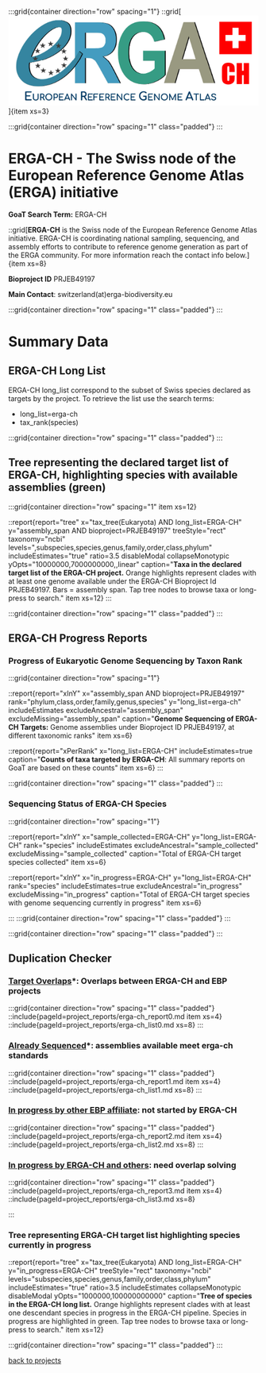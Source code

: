 
:::grid{container direction="row" spacing="1"}
::grid[![GoaT](/static/images/ERGA-CH-logo.png)]{item xs=3}

:::grid{container direction="row" spacing="1" class="padded"}
:::

# ERGA-CH - The Swiss node of the European Reference Genome Atlas (ERGA) initiative
**GoaT Search Term:** ERGA-CH


::grid[**ERGA-CH** is the Swiss node of the European Reference Genome Atlas initiative. ERGA-CH is coordinating national sampling, sequencing, and assembly efforts to contribute to reference genome generation as part of the ERGA community. For more information reach the contact info below.]{item xs=8}

**Bioproject ID** PRJEB49197

**Main Contact**: switzerland(at)erga-biodiversity.eu

:::grid{container direction="row" spacing="1" class="padded"}
:::

# Summary Data
## ERGA-CH Long List

ERGA-CH long_list correspond to the subset of Swiss species declared as targets by the project. To retrieve the list use the search terms:
- long_list=erga-ch
- tax_rank(species)

:::grid{container direction="row" spacing="1" class="padded"}
:::

## Tree representing the declared target list of ERGA-CH, highlighting species with available assemblies (green)

:::grid{container direction="row" spacing="1" item xs=12}

::report{report="tree" x="tax_tree(Eukaryota) AND long_list=ERGA-CH" y="assembly_span AND bioproject=PRJEB49197" treeStyle="rect" taxonomy="ncbi" levels=",subspecies,species,genus,family,order,class,phylum" includeEstimates="true" ratio=3.5 disableModal collapseMonotypic yOpts="10000000,7000000000,,linear" caption="**Taxa in the declared target list of the ERGA-CH project.** Orange highlights represent clades with at least one genome available under the ERGA-CH Bioproject Id PRJEB49197. Bars = assembly span. Tap tree nodes to browse taxa or long-press to search." item xs=12}
:::


:::grid{container direction="row" spacing="1" class="padded"}
:::

## ERGA-CH Progress Reports
### Progress of Eukaryotic Genome Sequencing by Taxon Rank
:::grid{container direction="row" spacing="1"}

::report{report="xInY" x="assembly_span AND bioproject=PRJEB49197" rank="phylum,class,order,family,genus,species" y="long_list=erga-ch" includeEstimates excludeAncestral="assembly_span" excludeMissing="assembly_span" caption="**Genome Sequencing of ERGA-CH Targets:** Genome assemblies under Bioproject ID PRJEB49197, at different taxonomic ranks" item xs=6}

::report{report="xPerRank" x="long_list=ERGA-CH" includeEstimates=true caption="**Counts of taxa targeted by ERGA-CH**: All summary reports on GoaT are based on these counts" item xs=6}
:::

:::grid{container direction="row" spacing="1" class="padded"}
:::

### Sequencing Status of ERGA-CH Species

:::grid{container direction="row" spacing="1"}

::report{report="xInY" x="sample_collected=ERGA-CH" y="long_list=ERGA-CH" rank="species" includeEstimates excludeAncestral="sample_collected" excludeMissing="sample_collected" caption="Total of ERGA-CH target species collected" item xs=6}

::report{report="xInY" x="in_progress=ERGA-CH" y="long_list=ERGA-CH" rank="species" includeEstimates=true excludeAncestral="in_progress" excludeMissing="in_progress" caption="Total of ERGA-CH target species with genome sequencing currently in progress" item xs=6}

:::
:::grid{container direction="row" spacing="1" class="padded"}
:::

:::grid{container direction="row" spacing="1" class="padded"}
:::

## Duplication Checker

### [Target Overlaps](https://goat.genomehubs.org/search?query=long_list%3Derga-ch%20AND%20length%28long_list%29%3E1%20AND%20tax_rank%28species%29&result=taxon&includeEstimates=true&summaryValues=count&taxonomy=ncbi&size=100&offset=0&fields=assembly_level%2Csequencing_status_erga-ch%2Csequencing_status%2Clong_list%2Cother_priority%2Cfamily_representative&names=&ranks=&report=tree&collapseMonotypic=true&treeStyle=rect&treeThreshold=2000&pointSize=15#long_list=erga-ch%20AND%20length(long_list)%3E1%20AND%20tax_rank(species))*: Overlaps between ERGA-CH and EBP projects

:::grid{container direction="row" spacing="1" class="padded"}
::include{pageId=project_reports/erga-ch_report0.md item xs=4}
::include{pageId=project_reports/erga-ch_list0.md xs=8}
:::

### [Already Sequenced](https://goat.genomehubs.org/search?query=long_list%3Derga-ch%20AND%20bioproject%3D%21PRJEB49197%20AND%20tax_rank%28species%29%20AND%20ebp_metric_date&result=taxon&includeEstimates=true&summaryValues=count&taxonomy=ncbi&size=10&offset=0&fields=assembly_level%2Cassembly_span%2Cbioproject%2Csequencing_status%2Csequencing_status_erga-ch%2Clong_list&names=&ranks=&report=tree&cat=sequencing_status_erga-ch&collapseMonotypic=true&treeStyle=rect&treeThreshold=2000&pointSize=15#long_list%3Derga-ch%20AND%20bioproject%3D!PRJEB49197%20AND%20tax_rank(species)%20AND%20ebp_metric_date)*: assemblies available meet erga-ch standards

:::grid{container direction="row" spacing="1" class="padded"}
::include{pageId=project_reports/erga-ch_report1.md item xs=4}
::include{pageId=project_reports/erga-ch_list1.md xs=8}
:::

### [In progress by other EBP affiliate](https://goat.genomehubs.org/search?query=long_list%3Derga-ch%20AND%20length%28long_list%29%3E1%20AND%20sequencing_status%3E%3Dsample_collected%20AND%20sequencing_status_erga-ch%3Dnull%20AND%20bioproject%3D%21PRJEB49197%2Cnull%20AND%20ebp_metric_date%3Dnull%20AND%20assembly_level%3Dnull%2C%21chromosome%2C%21complete%20genome%20AND%20tax_rank%28species%29&result=taxon&includeEstimates=true&summaryValues=count&taxonomy=ncbi&size=25&offset=0&fields=assembly_level%2Cbioproject%2Csample_collected%2Csample_acquired%2Cin_progress%2Copen%2Cinsdc_open%2Csequencing_status%2Csequencing_status_erga-ch%2Clong_list&names=&ranks=&report=arc&cat=sequencing_status_erga-ch&collapseMonotypic=true&treeStyle=rect&treeThreshold=2000&pointSize=15&y=long_list%3Derga-ch&rank=species#long_list%3Derga-ch%20AND%20length(long_list)%3E1%20AND%20sequencing_status%3E%3Dsample_collected%20AND%20sequencing_status_erga-ch%3Dnull%20AND%20bioproject%3D!PRJEB49197%2Cnull%20AND%20ebp_metric_date%3Dnull%20AND%20assembly_level%3Dnull%2C!chromosome%2C!complete%20genome%20AND%20tax_rank(species)): not started by ERGA-CH

:::grid{container direction="row" spacing="1" class="padded"}
::include{pageId=project_reports/erga-ch_report2.md item xs=4}
::include{pageId=project_reports/erga-ch_list2.md xs=8}
:::

### [In progress by ERGA-CH and others](https://goat.genomehubs.org/search?query=length%28sample_collected%29%3E1%20AND%20sequencing_status_erga-ch%3E%3Dsample_collected%20AND%20bioproject%3Dnull%2C%21PRJEB49197%20AND%20ebp_metric_date%3Dnull%20AND%20assembly_level%3Dnull%2C%21chromosome%2C%21complete%20genome%20AND%20tax_rank%28species%29&result=taxon&includeEstimates=true&summaryValues=count&taxonomy=ncbi&size=25&offset=0&fields=assembly_level%2Csample_collected%2Csample_acquired%2Cin_progress%2Copen%2Cinsdc_open%2Csequencing_status%2Csequencing_status_erga-ch&names=&ranks=&report=arc&cat=sequencing_status_erga-ch&collapseMonotypic=true&treeStyle=rect&treeThreshold=2000&pointSize=15&y=sequencing_status_erga-ch%3E%3Dsample_acquired&rank=species#length(sample_collected)%3E1%20AND%20sequencing_status_erga-ch%3E%3Dsample_collected%20AND%20bioproject%3Dnull%2C!PRJEB49197%20AND%20ebp_metric_date%3Dnull%20AND%20assembly_level%3Dnull%2C!chromosome%2C!complete%20genome%20AND%20tax_rank(species)): need overlap solving

:::grid{container direction="row" spacing="1" class="padded"}
::include{pageId=project_reports/erga-ch_report3.md item xs=4}
::include{pageId=project_reports/erga-ch_list3.md xs=8}


:::
### Tree representing ERGA-CH target list highlighting species currently in progress

::report{report="tree" x="tax_tree(Eukaryota) AND long_list=ERGA-CH" y="in_progress=ERGA-CH" treeStyle="rect" taxonomy="ncbi" levels="subspecies,species,genus,family,order,class,phylum" includeEstimates="true" ratio=3.5 includeEstimates collapseMonotypic disableModal yOpts="1000000,100000000000" caption="**Tree of species in the ERGA-CH long list.** Orange highlights represent clades with at least one descendant species in progress in the ERGA-CH pipeline. Species in progress are highlighted in green. Tap tree nodes to browse taxa or long-press to search." item xs=12}

:::grid{container direction="row" spacing="1" class="padded"}
:::


[back to projects](/projects)
